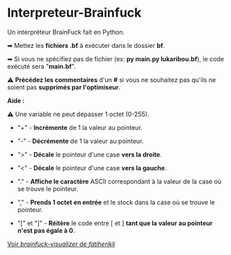# Interpreteur-Brainfuck
Un interpréteur BrainFuck fait en Python.

➡ Mettez les **fichiers .bf** à exécuter dans le dossier **bf**.

➡ Si vous ne spécifiez pas de fichier (ex: **py main.py lukaribou.bf**), le code exécuté sera "**main.bf**".

⚠ **Précédez les commentaires** d'un **#** si vous ne souhaitez pas qu'ils ne soient pas **supprimés par l'optimiseur**.

**Aide :**

⚠ Une variable ne peut dépasser 1 octet (0-255).

* "+" - **Incrémente** de 1 la valeur au pointeur.
* "-" - **Décrémente** de 1 la valeur au pointeur.

* ">" - **Décale** le pointeur d'une case **vers la droite**.

* "<" - **Décale** le pointeur d'une case **vers la gauche**.

* "." - **Affiche le caractère** ASCII correspondant à la valeur de la case où se trouve le pointeur.

* "," - **Prends 1 octet en entrée** et le stock dans la case où se trouve le pointeur.

* "[" et "]" - **Réitère** le code entre [ et ] **tant que la valeur au pointeur n'est pas égale à 0**.

[Voir *brainfuck-visualizer* de *fatiherikli*
](https://fatiherikli.github.io/brainfuck-visualizer/)
